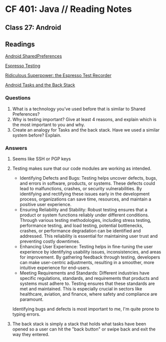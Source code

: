 # CF 401: Java // Reading Notes

## Class 27: Android

## Readings

[Android SharedPreferences](https://developer.android.com/training/data-storage/shared-preferences)

[Espresso Testing](https://developer.android.com/training/testing/espresso)

[Ridiculous Superpower: the Espresso Test Recorder](https://developer.android.com/studio/test/espresso-test-recorder)

[Android Tasks and the Back Stack](https://developer.android.com/guide/components/activities/tasks-and-back-stack)

### Questions

1. What is a technology you’ve used before that is similar to Shared Preferences?
2. Why is testing important? Give at least 4 reasons, and explain which is the most important to you and why.
3. Create an analogy for Tasks and the back stack. Have we used a similar system before? Explain.

### Answers

1. Seems like SSH or PGP keys
2. Testing makes sure that our code modules are working as intended. 
    * Identifying Defects and Bugs: Testing helps uncover defects, bugs, and errors in software, products, or systems. These defects could lead to malfunctions, crashes, or security vulnerabilities. By identifying and rectifying these issues early in the development process, organizations can save time, resources, and maintain a positive user experience.
    * Ensuring Reliability and Stability: Robust testing ensures that a product or system functions reliably under different conditions. Through various testing methodologies, including stress testing, performance testing, and load testing, potential bottlenecks, crashes, or performance degradation can be identified and addressed. This reliability is essential for maintaining user trust and preventing costly downtimes.
    * Enhancing User Experience: Testing helps in fine-tuning the user experience by identifying usability issues, inconsistencies, and areas for improvement. By gathering feedback through testing, developers can make user-centric adjustments, resulting in a smoother, more intuitive experience for end-users.
    * Meeting Requirements and Standards: Different industries have specific regulations, standards, and requirements that products and systems must adhere to. Testing ensures that these standards are met and maintained. This is especially crucial in sectors like healthcare, aviation, and finance, where safety and compliance are paramount.

    Identifying bugs and defects is most important to me, I'm quite prone to typing errors.
3. The back stack is simply a stack that holds what tasks have been opened so a user can hit the "back button" or swipe back and exit the way they entered.
